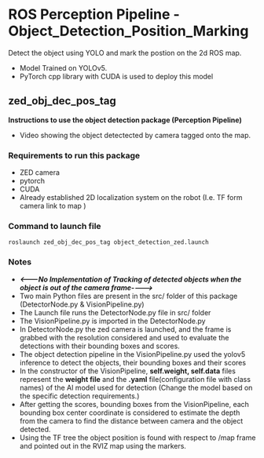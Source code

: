 # ROS Perception Pipeline - Object_Detection_Position_Marking
Detect the object using YOLO and mark the postion on the 2d ROS map.
- Model Trained on YOLOv5.
- PyTorch cpp library with CUDA is used to deploy this model

## zed_obj_dec_pos_tag 
**Instructions to use the object detection package (Perception Pipeline)**

- Video showing the object detectected by camera tagged onto the map.



### Requirements to run this package 
- ZED camera
- pytorch
- CUDA
- Already established 2D localization system on the robot (I.e. TF form camera link to map )

### Command to launch file
    roslaunch zed_obj_dec_pos_tag object_detection_zed.launch 
### Notes
  - ***<---No Implementation of Tracking of detected objects when the object is out of the camera frame---->***
  - Two main Python files are present in the src/ folder of this package (DetectorNode.py & VisionPipeline.py)
  - The Launch file runs the DetectorNode.py file in src/ folder
  - The VisionPipeline.py is imported in the DetectorNode.py
  - In DetectorNode.py the zed camera is launched, and the frame is grabbed with the resolution considered and used to evaluate the detections with their bounding boxes and scores.
  - The object detection pipeline in the VisionPipeline.py used the yolov5 inference to detect the objects, their bounding boxes and their scores 
  - In the constructor of the VisionPipeline, **self.weight, self.data** files represent the **weight file** and the **.yaml** file(configuration file with class names) of the AI model used for detection (Change the model based on the specific detection requirements.)
  - After getting the scores, bounding boxes from the VisionPipeline, each bounding box center coordinate is considered to estimate the depth from the camera to find the distance between camera and the object detected.
  - Using the TF tree the object position is found with respect to /map frame and pointed out in the RVIZ map using the markers.

